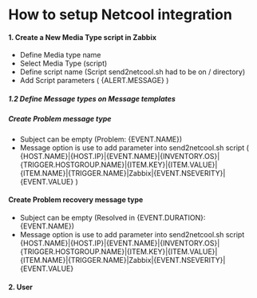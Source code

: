 # How to setup Netcool integration
#### 1. Create a New  Media Type script in Zabbix
- Define Media type name
- Select Media Type (script)
- Define script name (Script send2netcool.sh had to be on / directory)
- Add Script parameters ( {ALERT.MESSAGE} )

##### 1.2 Define Message types on Message templates
##### Create Problem message type
- Subject can be empty (Problem: {EVENT.NAME})
- Message option is use to add parameter into send2netcool.sh script ( {HOST.NAME}|{HOST.IP}|{EVENT.NAME}|{INVENTORY.OS}|{TRIGGER.HOSTGROUP.NAME}|{ITEM.KEY}|{ITEM.VALUE}|{ITEM.NAME}|{TRIGGER.NAME}|Zabbix|{EVENT.NSEVERITY}|{EVENT.VALUE} )

#### Create Problem recovery message type
- Subject can be empty (Resolved in {EVENT.DURATION}: {EVENT.NAME})
- Message option is use to add parameter into send2netcool.sh script  {HOST.NAME}|{HOST.IP}|{EVENT.NAME}|{INVENTORY.OS}|{TRIGGER.HOSTGROUP.NAME}|{ITEM.KEY}|{ITEM.VALUE}|{ITEM.NAME}|{TRIGGER.NAME}|Zabbix|{EVENT.NSEVERITY}|{EVENT.VALUE}

#### 2. User
